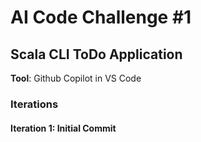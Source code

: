 # AI Code Challenge #1
## Scala CLI ToDo Application

**Tool**: Github Copilot in VS Code


### Iterations

#### Iteration 1: Initial Commit





